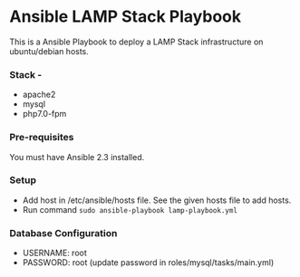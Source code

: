 # Ansible LAMP Stack Playbook
This is a Ansible Playbook to deploy a LAMP Stack infrastructure on ubuntu/debian hosts. 

### Stack -
* apache2
* mysql 
* php7.0-fpm 

### Pre-requisites
You must have Ansible 2.3 installed.

### Setup
* Add host in /etc/ansible/hosts file. See the given hosts file to add hosts.  
* Run command `sudo ansible-playbook lamp-playbook.yml`


### Database Configuration
* USERNAME: root
* PASSWORD: root (update password in roles/mysql/tasks/main.yml)




